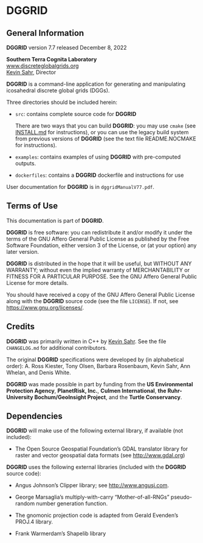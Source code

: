 # __DGGRID__

## General Information

__DGGRID__ version 7.7 released December 8, 2022  

__Southern Terra Cognita Laboratory__  
www.discreteglobalgrids.org  
[Kevin Sahr](http://www.linkedin.com/in/Kevin-Sahr), Director

__DGGRID__ is a command-line application for generating and manipulating 
icosahedral discrete global grids (DGGs).

Three directories should be included herein:

- `src`: contains complete source code for __DGGRID__ 

   There are two ways that you can build __DGGRID__: you may use `cmake`
   (see [INSTALL.md](INSTALL.md) for instructions),
   or you can use the legacy build system from previous versions of __DGGRID__
   (see the text file README.NOCMAKE for instructions). 

- `examples`: contains examples of using __DGGRID__ with pre-computed outputs.

- `dockerfiles`: contains a __DGGRID__ dockerfile and instructions for use

User documentation for __DGGRID__ is in `dggridManualV77.pdf`.

## Terms of Use

This documentation is part of __DGGRID__.

__DGGRID__ is free software: you can redistribute it and/or modify it under the terms of the GNU Affero General Public License as published by the Free Software Foundation, either version 3 of the License, or (at your option) any later version.

__DGGRID__ is distributed in the hope that it will be useful, but WITHOUT ANY WARRANTY; without even the implied warranty of MERCHANTABILITY or FITNESS FOR A PARTICULAR PURPOSE.  See the GNU Affero General Public License for more details.

You should have received a copy of the GNU Affero General Public License along with the __DGGRID__ source code (see the file `LICENSE`).  If not, see <https://www.gnu.org/licenses/>.

## Credits

__DGGRID__ was primarily written in C++ by [Kevin Sahr](http://www.linkedin.com/in/Kevin-Sahr). See the file `CHANGELOG.md` for additional contributors. 

The original __DGGRID__ specifications were developed by (in alphabetical order): 
A. Ross Kiester, Tony Olsen, Barbara Rosenbaum, Kevin Sahr, Ann Whelan, and 
Denis White.

__DGGRID__ was made possible in part by funding from the __US Environmental Protection Agency__, __PlanetRisk, Inc.__, __Culmen International__, __the Ruhr-University Bochum/GeoInsight Project__, and the __Turtle Conservancy__.

## Dependencies

__DGGRID__ will make use of the following external library, if available (not included):

- The Open Source Geospatial Foundation’s GDAL translator library for raster and vector geospatial data formats (see http://www.gdal.org)

__DGGRID__ uses the following external libraries (included with the __DGGRID__ source 
code):

- Angus Johnson’s Clipper library; see http://www.angusj.com.

- George Marsaglia’s multiply-with-carry “Mother-of-all-RNGs” pseudo-random number generation function.

- The gnomonic projection code is adapted from Gerald Evenden’s PROJ.4 library.

- Frank Warmerdam’s Shapelib library
